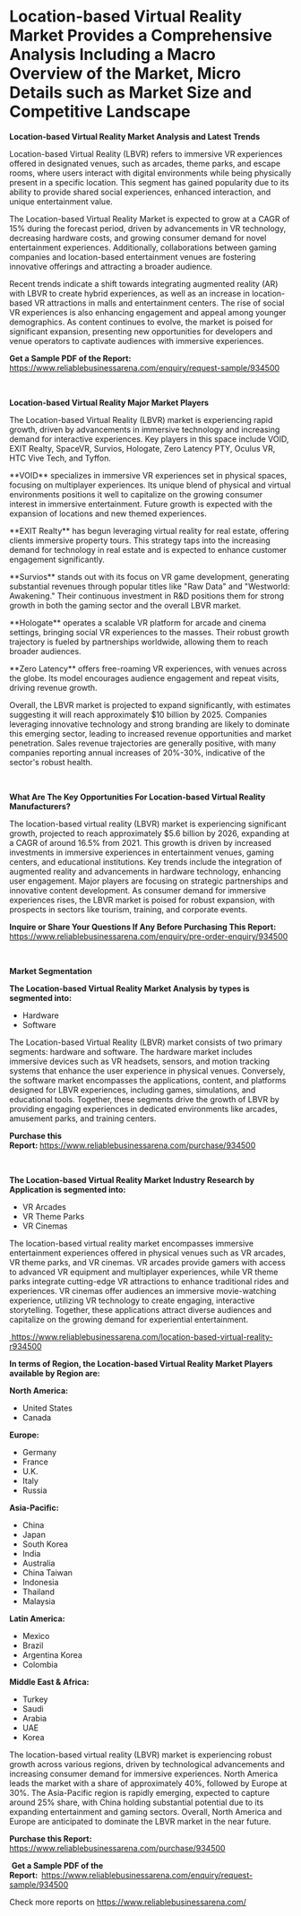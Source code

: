 <p><h1>Location-based Virtual Reality Market Provides a Comprehensive Analysis Including a Macro Overview of the Market, Micro Details such as Market Size and Competitive Landscape</h1></p><p><strong>Location-based Virtual Reality Market Analysis and Latest Trends</strong></p>
<p><p>Location-based Virtual Reality (LBVR) refers to immersive VR experiences offered in designated venues, such as arcades, theme parks, and escape rooms, where users interact with digital environments while being physically present in a specific location. This segment has gained popularity due to its ability to provide shared social experiences, enhanced interaction, and unique entertainment value.</p><p>The Location-based Virtual Reality Market is expected to grow at a CAGR of 15% during the forecast period, driven by advancements in VR technology, decreasing hardware costs, and growing consumer demand for novel entertainment experiences. Additionally, collaborations between gaming companies and location-based entertainment venues are fostering innovative offerings and attracting a broader audience.</p><p>Recent trends indicate a shift towards integrating augmented reality (AR) with LBVR to create hybrid experiences, as well as an increase in location-based VR attractions in malls and entertainment centers. The rise of social VR experiences is also enhancing engagement and appeal among younger demographics. As content continues to evolve, the market is poised for significant expansion, presenting new opportunities for developers and venue operators to captivate audiences with immersive experiences.</p></p>
<p><strong>Get a Sample PDF of the Report:&nbsp;</strong> <a href="https://www.reliablebusinessarena.com/enquiry/request-sample/934500?utm_campaign=3013&utm_medium=2&utm_source=Github&utm_content=ia&utm_term=11032025&utm_id=location-based-virtual-reality">https://www.reliablebusinessarena.com/enquiry/request-sample/934500</a></p>
<p>&nbsp;</p>
<p><strong>Location-based Virtual Reality Major Market Players</strong></p>
<p><p>The Location-based Virtual Reality (LBVR) market is experiencing rapid growth, driven by advancements in immersive technology and increasing demand for interactive experiences. Key players in this space include VOID, EXIT Realty, SpaceVR, Survios, Hologate, Zero Latency PTY, Oculus VR, HTC Vive Tech, and Tyffon.</p><p>**VOID** specializes in immersive VR experiences set in physical spaces, focusing on multiplayer experiences. Its unique blend of physical and virtual environments positions it well to capitalize on the growing consumer interest in immersive entertainment. Future growth is expected with the expansion of locations and new themed experiences.</p><p>**EXIT Realty** has begun leveraging virtual reality for real estate, offering clients immersive property tours. This strategy taps into the increasing demand for technology in real estate and is expected to enhance customer engagement significantly.</p><p>**Survios** stands out with its focus on VR game development, generating substantial revenues through popular titles like "Raw Data" and "Westworld: Awakening." Their continuous investment in R&D positions them for strong growth in both the gaming sector and the overall LBVR market.</p><p>**Hologate** operates a scalable VR platform for arcade and cinema settings, bringing social VR experiences to the masses. Their robust growth trajectory is fueled by partnerships worldwide, allowing them to reach broader audiences.</p><p>**Zero Latency** offers free-roaming VR experiences, with venues across the globe. Its model encourages audience engagement and repeat visits, driving revenue growth.</p><p>Overall, the LBVR market is projected to expand significantly, with estimates suggesting it will reach approximately $10 billion by 2025. Companies leveraging innovative technology and strong branding are likely to dominate this emerging sector, leading to increased revenue opportunities and market penetration. Sales revenue trajectories are generally positive, with many companies reporting annual increases of 20%-30%, indicative of the sector's robust health.</p></p>
<p>&nbsp;</p>
<p><strong>What Are The Key Opportunities For Location-based Virtual Reality Manufacturers?</strong></p>
<p><p>The location-based virtual reality (LBVR) market is experiencing significant growth, projected to reach approximately $5.6 billion by 2026, expanding at a CAGR of around 16.5% from 2021. This growth is driven by increased investments in immersive experiences in entertainment venues, gaming centers, and educational institutions. Key trends include the integration of augmented reality and advancements in hardware technology, enhancing user engagement. Major players are focusing on strategic partnerships and innovative content development. As consumer demand for immersive experiences rises, the LBVR market is poised for robust expansion, with prospects in sectors like tourism, training, and corporate events.</p></p>
<p><strong>Inquire or Share Your Questions If Any Before Purchasing This Report:</strong> <a href="https://www.reliablebusinessarena.com/enquiry/pre-order-enquiry/934500?utm_campaign=3013&utm_medium=2&utm_source=Github&utm_content=ia&utm_term=11032025&utm_id=location-based-virtual-reality">https://www.reliablebusinessarena.com/enquiry/pre-order-enquiry/934500</a></p>
<p>&nbsp;</p>
<p><strong>Market Segmentation</strong></p>
<p><strong>The Location-based Virtual Reality Market Analysis by types is segmented into:</strong></p>
<p><ul><li>Hardware</li><li>Software</li></ul></p>
<p><p>The Location-based Virtual Reality (LBVR) market consists of two primary segments: hardware and software. The hardware market includes immersive devices such as VR headsets, sensors, and motion tracking systems that enhance the user experience in physical venues. Conversely, the software market encompasses the applications, content, and platforms designed for LBVR experiences, including games, simulations, and educational tools. Together, these segments drive the growth of LBVR by providing engaging experiences in dedicated environments like arcades, amusement parks, and training centers.</p></p>
<p><strong>Purchase this Report:&nbsp;</strong><a href="https://www.reliablebusinessarena.com/purchase/934500?utm_campaign=3013&utm_medium=2&utm_source=Github&utm_content=ia&utm_term=11032025&utm_id=location-based-virtual-reality">https://www.reliablebusinessarena.com/purchase/934500</a></p>
<p>&nbsp;</p>
<p><strong>The Location-based Virtual Reality Market Industry Research by Application is segmented into:</strong></p>
<p><ul><li>VR Arcades</li><li>VR Theme Parks</li><li>VR Cinemas</li></ul></p>
<p><p>The location-based virtual reality market encompasses immersive entertainment experiences offered in physical venues such as VR arcades, VR theme parks, and VR cinemas. VR arcades provide gamers with access to advanced VR equipment and multiplayer experiences, while VR theme parks integrate cutting-edge VR attractions to enhance traditional rides and experiences. VR cinemas offer audiences an immersive movie-watching experience, utilizing VR technology to create engaging, interactive storytelling. Together, these applications attract diverse audiences and capitalize on the growing demand for experiential entertainment.</p></p>
<p><a href="https://www.reliablebusinessarena.com/location-based-virtual-reality-r934500?utm_campaign=3013&utm_medium=2&utm_source=Github&utm_content=ia&utm_term=11032025&utm_id=location-based-virtual-reality">&nbsp;https://www.reliablebusinessarena.com/location-based-virtual-reality-r934500</a></p>
<p><strong>In terms of Region, the Location-based Virtual Reality Market Players available by Region are:</strong></p>
<p>
    <p> <strong> North America: </strong>
        <ul>
            <li>United States</li>
            <li>Canada</li>
        </ul>
        </p> 
    <p> <strong> Europe: </strong>
        <ul>
            <li>Germany</li>
            <li>France</li>
            <li>U.K.</li>
            <li>Italy</li>
            <li>Russia</li>
        </ul>
        </p> 
    <p> <strong> Asia-Pacific: </strong>
        <ul>
            <li>China</li>
            <li>Japan</li>
            <li>South Korea</li>
            <li>India</li>
            <li>Australia</li>
            <li>China Taiwan</li>
            <li>Indonesia</li>
            <li>Thailand</li>
            <li>Malaysia</li>
        </ul>
        </p> 
    <p> <strong> Latin America: </strong>
        <ul>
            <li>Mexico</li>
            <li>Brazil</li>
            <li>Argentina Korea</li>
            <li>Colombia</li>
        </ul>
        </p> 
    <p> <strong> Middle East & Africa: </strong>
        <ul>
            <li>Turkey</li>
            <li>Saudi</li>
            <li>Arabia</li>
            <li>UAE</li>
            <li>Korea</li>
        </ul>
    </p>
    </p>
<p><p>The location-based virtual reality (LBVR) market is experiencing robust growth across various regions, driven by technological advancements and increasing consumer demand for immersive experiences. North America leads the market with a share of approximately 40%, followed by Europe at 30%. The Asia-Pacific region is rapidly emerging, expected to capture around 25% share, with China holding substantial potential due to its expanding entertainment and gaming sectors. Overall, North America and Europe are anticipated to dominate the LBVR market in the near future.</p></p>
<p><strong>Purchase this Report: </strong><a href="https://www.reliablebusinessarena.com/purchase/934500?utm_campaign=3013&utm_medium=2&utm_source=Github&utm_content=ia&utm_term=11032025&utm_id=location-based-virtual-reality">https://www.reliablebusinessarena.com/purchase/934500</a></p>
<p>&nbsp;<strong>Get a Sample PDF of the Report:&nbsp;&nbsp;</strong><a href="https://www.reliablebusinessarena.com/enquiry/request-sample/934500?utm_campaign=3013&utm_medium=2&utm_source=Github&utm_content=ia&utm_term=11032025&utm_id=location-based-virtual-reality">https://www.reliablebusinessarena.com/enquiry/request-sample/934500</a></p>
<p><strong></strong></p>
<p>Check more reports on <a href="https://www.reliablebusinessarena.com/?utm_campaign=3013&utm_medium=2&utm_source=Github&utm_content=ia&utm_term=11032025&utm_id=location-based-virtual-reality">https://www.reliablebusinessarena.com/</a></p>